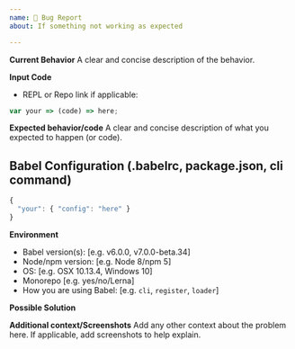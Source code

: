 ```yaml
---
name: 🐛 Bug Report
about: If something not working as expected

---
```


**Current Behavior**
A clear and concise description of the behavior.

**Input Code**
- REPL or Repo link if applicable:

```js
var your => (code) => here;
```
**Expected behavior/code**
A clear and concise description of what you expected to happen (or code).

## Babel Configuration (.babelrc, package.json, cli command)

```js
{
  "your": { "config": "here" }
}
```

**Environment**
- Babel version(s): [e.g. v6.0.0, v7.0.0-beta.34]
- Node/npm version: [e.g. Node 8/npm 5]
- OS: [e.g. OSX 10.13.4, Windows 10]
- Monorepo [e.g. yes/no/Lerna]
- How you are using Babel: [e.g. `cli`, `register`, `loader`]

**Possible Solution**
<!--- Only if you have suggestions on a fix/reason for the bug -->

**Additional context/Screenshots**
Add any other context about the problem here. If applicable, add screenshots to help explain.
